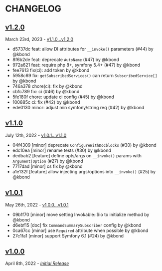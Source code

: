 # CHANGELOG

## [v1.2.0](https://github.com/zenstruck/console-extra/releases/tag/v1.2.0)

March 23rd, 2023 - [v1.1.0...v1.2.0](https://github.com/zenstruck/console-extra/compare/v1.1.0...v1.2.0)

* d5737dc feat: allow DI attributes for `__invoke()` parameters (#44) by @kbond
* 8f6b2de feat: deprecate `AutoName` (#47) by @kbond
* 972a621 feat: require php 8+, symfony 5.4+ (#47) by @kbond
* fee7613 fix(ci): add token by @kbond
* 5958c69 fix: `getSubscribedServices()` can return `SubscribedService[]` by @kbond
* 746a378 chore(ci): fix by @kbond
* cb1c789 fix: ci (#46) by @kbond
* 5fe180f chore: update ci config (#45) by @kbond
* 100885c ci: fix (#42) by @kbond
* ede0130 minor: adjust min symfony/string req (#42) by @kbond

## [v1.1.0](https://github.com/zenstruck/console-extra/releases/tag/v1.1.0)

July 12th, 2022 - [v1.0.1...v1.1.0](https://github.com/zenstruck/console-extra/compare/v1.0.1...v1.1.0)

* 04f4309 [minor] deprecate `ConfigureWithDocblocks` (#30) by @kbond
* edc10ea [minor] rename tests (#30) by @kbond
* dedbab2 [feature] define opts/args on `__invoke()` params with `Argument|Option` (#27) by @kbond
* 7717dad [minor] cs fix by @kbond
* a1e132f [feature] allow injecting args/options into `__invoke()` (#25) by @kbond

## [v1.0.1](https://github.com/zenstruck/console-extra/releases/tag/v1.0.1)

May 26th, 2022 - [v1.0.0...v1.0.1](https://github.com/zenstruck/console-extra/compare/v1.0.0...v1.0.1)

* 09b1f70 [minor] move setting Invokable::$io to initialize method by @kbond
* d6ebf15 [doc] fix `CommandSummarySubscriber` config by @kbond
* 0ca67cc [minor] use `Required` attribute when possible by @kbond
* 27c1fa1 [minor] support Symfony 6.1 (#24) by @kbond

## [v1.0.0](https://github.com/zenstruck/console-extra/releases/tag/v1.0.0)

April 8th, 2022 - _[Initial Release](https://github.com/zenstruck/console-extra/commits/v1.0.0)_
